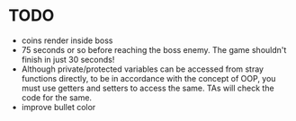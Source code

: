 # TODO

- coins render inside boss
- 75 seconds or so before reaching the boss enemy. The game shouldn't finish in just 30 seconds!
- Although private/protected variables can be accessed from stray functions directly, to be in accordance with the concept of OOP, you must use getters and setters to access the same. TAs will check the code for the same.
- improve bullet color